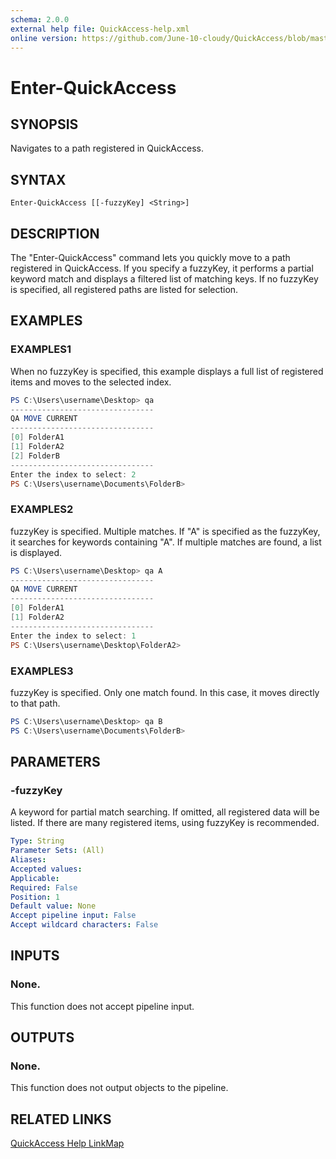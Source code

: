 ```yaml
---
schema: 2.0.0
external help file: QuickAccess-help.xml
online version: https://github.com/June-10-cloudy/QuickAccess/blob/master/help/en-US/QuickAccess-help.xml 
---
```

# Enter-QuickAccess
## SYNOPSIS
Navigates to a path registered in QuickAccess.
## SYNTAX
```
Enter-QuickAccess [[-fuzzyKey] <String>]
```
## DESCRIPTION
The "Enter-QuickAccess" command lets you quickly move to a path registered in QuickAccess.
If you specify a fuzzyKey, it performs a partial keyword match and displays
a filtered list of matching keys. If no fuzzyKey is specified, all registered
paths are listed for selection.
## EXAMPLES
### EXAMPLES1
When no fuzzyKey is specified, this example displays a full list of registered
items and moves to the selected index.
```PowerShell
PS C:\Users\username\Desktop> qa
--------------------------------
QA MOVE CURRENT
--------------------------------
[0] FolderA1
[1] FolderA2
[2] FolderB
--------------------------------
Enter the index to select: 2
PS C:\Users\username\Documents\FolderB> 
```
### EXAMPLES2 
fuzzyKey is specified. Multiple matches.
If "A" is specified as the fuzzyKey, it searches for keywords containing "A".
If multiple matches are found, a list is displayed.
```PowerShell
PS C:\Users\username\Desktop> qa A
--------------------------------
QA MOVE CURRENT
--------------------------------
[0] FolderA1
[1] FolderA2
--------------------------------
Enter the index to select: 1
PS C:\Users\username\Desktop\FolderA2> 
```
### EXAMPLES3
fuzzyKey is specified. Only one match found. In this case, it moves directly to that path.
```PowerShell
PS C:\Users\username\Desktop> qa B
PS C:\Users\username\Documents\FolderB> 
```
## PARAMETERS
### -fuzzyKey
A keyword for partial match searching.
If omitted, all registered data will be listed.
If there are many registered items, using fuzzyKey is recommended.
```yaml
Type: String
Parameter Sets: (All)
Aliases:
Accepted values:
Applicable:
Required: False
Position: 1
Default value: None
Accept pipeline input: False
Accept wildcard characters: False
```
## INPUTS
### None.
This function does not accept pipeline input.
## OUTPUTS
### None.
This function does not output objects to the pipeline.
## RELATED LINKS
[QuickAccess Help LinkMap](https://github.com/June-10-cloudy/QuickAccess/blob/master/README.md)